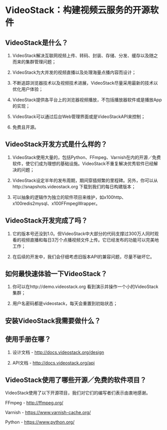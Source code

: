 VideoStack：构建视频云服务的开源软件
====================================


VideoStack是什么？
-----------------

1. VideoStack解决互联网视频上传、转码、封装、存储、分发、缓存以及随之而来的集群管理问题；

2. VideoStack为大并发的视频直播以及处理海量点播内容而设计；

3. 不断追踪浏览器技术以及视频技术进展，VideoStack尽量采用最新的技术以优化用户体验；

4. VideoStack提供各平台上的浏览器视频播放，不包括播放器软件或是播放App的实现；

5. VideoStack可以通过后台Web管理界面或是VideoStackAPI来控制；

6. 免费且开源。


VideoStack开发方式是什么样的？
-----------------------------

1. VideoStack使用大量的，包括Python、FFmpeg、Varnish在内的开源／免费软件，使它们成为理想的基础设施。VideoStack不重复解决优秀软件已经解决的问题；

2. VideoStack设定半年的发布周期，期间穿插频繁的里程碑。另外，你可以从http://snapshots.videostack.org 下载到我们的每日构建版本；

3. 可以抽象的逻辑作为独立的软件项目来维护，如x100http、x100redis2mysql、x100FFmpegWrapper。


VideoStack开发完成了吗？
-----------------------

1. 它的版本号还没到1.0。但VideoStack中大部分的代码支撑过300万人同时观看的视频直播和每日3万个点播视频文件上传。它已经发布的功能可以完美地工作；

2. 在后续的开发中，我们会仔细考虑旧版本API的兼容问题，尽量不破坏它。


如何最快速体验一下VideoStack？
-----------------------------

1. 你可以在http://demo.videostack.org 看到演示并操作一个小的VideoStack集群；

2. 用户名密码都是videostack，每天会重置到初始状态；


安装VideoStack我需要做什么？
---------------------------


使用手册在哪？
-------------

1. 设计文档 - http://docs.videostack.org/design  

2. API文档 - http://docs.videostack.org/api




VideoStack使用了哪些开源／免费的软件项目？
-----------------------------------------

VideoStack使用了以下开源项目，我们对它们的编写者们表示由衷地感谢。

FFmpeg - http://ffmpeg.org/  

Varnish - https://www.varnish-cache.org/  

Python - https://www.python.org/

